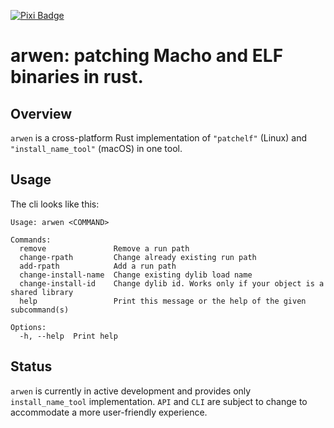 [![Pixi Badge][pixi-badge]][pixi-url]

[pixi-badge]:https://img.shields.io/endpoint?url=https://raw.githubusercontent.com/prefix-dev/pixi/main/assets/badge/v0.json&style=flat-square
[pixi-url]: https://pixi.sh

# arwen: patching Macho and ELF binaries in rust.

## Overview

`arwen` is a cross-platform Rust implementation of  `"patchelf"` (Linux) and `"install_name_tool"` (macOS) in one tool.

## Usage

The cli looks like this:

```shell
Usage: arwen <COMMAND>

Commands:
  remove               Remove a run path
  change-rpath         Change already existing run path
  add-rpath            Add a run path
  change-install-name  Change existing dylib load name
  change-install-id    Change dylib id. Works only if your object is a shared library
  help                 Print this message or the help of the given subcommand(s)

Options:
  -h, --help  Print help
```



## Status

`arwen` is currently in active development and provides only `install_name_tool` implementation. `API` and `CLI` are subject to change to accommodate a more user-friendly experience.
